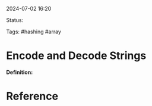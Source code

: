2024-07-02 16:20

Status: 

Tags: #hashing #array 

# Encode and Decode Strings

**Definition:**
# Reference
